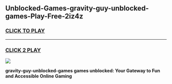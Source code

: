 
## Unblocked-Games-gravity-guy-unblocked-games-Play-Free-2iz4z
<h3>
<a href="https://premium76.site?title=gravity-guy-unblocked-games&ref=23A">CLICK TO PLAY</a></h3>
<hr>

<h3>
<a href="https://premium76.site?title=gravity-guy-unblocked-games&ref=23A">CLICK 2 PLAY</a>
  
</h3>

<a href="https://premium76.site?title=gravity-guy-unblocked-games&ref=23A"><img src="https://clearcache.store/games.png"></a>


**gravity-guy-unblocked-games games unblocked: Your Gateway to Fun and Accessible Online Gaming**
